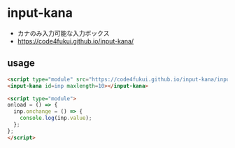 # input-kana

- カナのみ入力可能な入力ボックス
- https://code4fukui.github.io/input-kana/

## usage

```html
<script type="module" src="https://code4fukui.github.io/input-kana/input-kana.js"></script>
<input-kana id=inp maxlength=10></input-kana>

<script type="module">
onload = () => {
  inp.onchange = () => {
    console.log(inp.value);
  };
};
</script>
```
